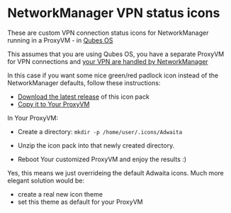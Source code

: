 # NetworkManager VPN status icons

These are custom VPN connection status icons for NetworkManager running in a ProxyVM - in [Qubes OS](qubes-os.org)

This assumes that you are using Qubes OS, you have a separate ProxyVM for VPN connections and [your VPN are handled by NetworkManager](https://www.qubes-os.org/doc/privacy/vpn/)

In this case if you want some nice green/red padlock icon instead of the NetworkManager defaults, follow these instructions:

- [Download the latest release](https://github.com/Zrubi/qubes-artwork-proxy-vpn/archive/master.zip) of this icon pack
- [Copy it to Your ProxyVM](https://www.qubes-os.org/doc/copying-files/)

In Your ProxyVM:

- Create a directory: 
  `mkdir -p /home/user/.icons/Adwaita`

- Unzip the icon pack into that newly created directory.

- Reboot Your customized ProxyVM and enjoy the results :)




Yes, this means we just overrideing the default Adwaita icons. Much more elegant solution would be:
- create a real new icon theme
- set this theme as default for your ProxyVM
